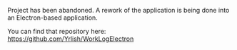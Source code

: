 Project has been abandoned. A rework of the application is being done into an Electron-based application.

You can find that repository here: https://github.com/Yrlish/WorkLogElectron
